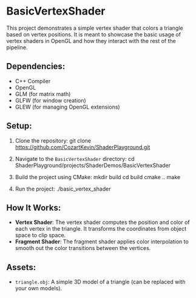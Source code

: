 # BasicVertexShader

This project demonstrates a simple vertex shader that colors a triangle based on vertex positions. It is meant to showcase the basic usage of vertex shaders in OpenGL and how they interact with the rest of the pipeline.

## Dependencies:
- C++ Compiler
- OpenGL
- GLM (for matrix math)
- GLFW (for window creation)
- GLEW (for managing OpenGL extensions)

## Setup:
1. Clone the repository:
git clone https://github.com/CozartKevin/ShaderPlayground.git

2. Navigate to the `BasicVertexShader` directory:
cd ShaderPlayground/projects/ShaderDemos/BasicVertexShader 

3. Build the project using CMake:
mkdir build cd build cmake .. make

4. Run the project:
./basic_vertex_shader


## How It Works:
- **Vertex Shader**: The vertex shader computes the position and color of each vertex in the triangle. It transforms the coordinates from object space to clip space.
- **Fragment Shader**: The fragment shader applies color interpolation to smooth out the color transitions between the vertices.

## Assets:
- `triangle.obj`: A simple 3D model of a triangle (can be replaced with your own models).
